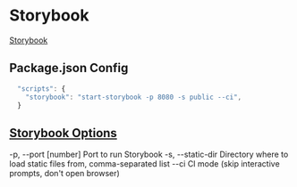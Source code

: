 # Storybook

[Storybook](https://storybook.js.org/)

## Package.json Config

```javascript
  "scripts": {
    "storybook": "start-storybook -p 8080 -s public --ci",
  }
```

## [Storybook Options](https://storybook.js.org/docs/configurations/cli-options/)

-p, --port [number]           Port to run Storybook
-s, --static-dir <dir-names>  Directory where to load static files from, comma-separated list
--ci                          CI mode (skip interactive prompts, don't open browser)

